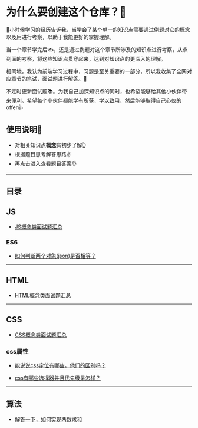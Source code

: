 # 为什么要创建这个仓库？💪


👶小时候学习的经历告诉我，当学会了某个单一的知识点需要通过例题对它的概念以及用进行考察，以助于我能更好的掌握理解。

当一个章节学完后✍，还是通过例题对这个章节所涉及的知识点进行考察，从点到面的考察，将这些知识点贯穿起来，达到对知识点的更深入的理解。

相同地，我认为前端学习过程中，习题是至关重要的一部分，所以我收集了全网对应章节的笔试，面试题进行解答。📗

不定时更新面试题📚。为我自己加深知识点的同时，也希望能够给其他小伙伴带来便利。希望每个小伙伴都能学有所获，学以致用，然后能够取得自己心仪的offer👍

## 使用说明📑

- 对相关知识点**概念**有初步了解👆
- 根据题目思考解答思路✌
- 再点击进入查看题目答案👌

----
## 目录

## JS
- [JS概念类面试题汇总](https://github.com/hengxuZ/interview-question/tree/master/js/js-question.md)
### ES6
- [如何判断两个对象(json)是否相等？](https://github.com/hengxuZ/CSS-interview-question/tree/master/js/es6/equalJson.md)
---
## HTML
- [HTML概念类面试题汇总](https://github.com/hengxuZ/interview-question/tree/master/html/html-question.md)

---
## CSS
- [CSS概念类面试题汇总](https://github.com/hengxuZ/interview-question/tree/master/css/css-question.md)
### css属性

- [能说说css定位有哪些，他们的区别吗？](https://github.com/hengxuZ/CSS-interview-question/tree/master/css-attribute/location.md)

- [css有哪些选择器并且优先级是怎样？](https://github.com/hengxuZ/CSS-interview-question/tree/master/css-attribute/selector.md)

---
## 算法
- [解答一下，如何实现两数求和](https://github.com/hengxuZ/CSS-interview-question/tree/master/arithmetic/twoNumber-sum.md)
